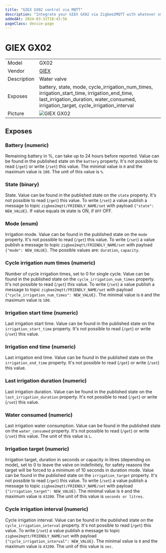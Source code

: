 ```yaml
---
title: "GIEX GX02 control via MQTT"
description: "Integrate your GIEX GX02 via Zigbee2MQTT with whatever smart home infrastructure you are using without the vendor's bridge or gateway."
addedAt: 2024-03-31T18:43:56
pageClass: device-page
---
```


<!-- !!!! -->
<!-- ATTENTION: This file is auto-generated through docgen! -->
<!-- You can only edit the "Notes"-Section between the two comment lines "Notes BEGIN" and "Notes END". -->
<!-- Do not use h1 or h2 heading within "## Notes"-Section. -->
<!-- !!!! -->

# GIEX GX02

|     |     |
|-----|-----|
| Model | GX02  |
| Vendor  | [GIEX](/supported-devices/#v=GIEX)  |
| Description | Water valve |
| Exposes | battery, state, mode, cycle_irrigation_num_times, irrigation_start_time, irrigation_end_time, last_irrigation_duration, water_consumed, irrigation_target, cycle_irrigation_interval |
| Picture | ![GIEX GX02](https://www.zigbee2mqtt.io/images/devices/GX02.png) |


<!-- Notes BEGIN: You can edit here. Add "## Notes" headline if not already present. -->


<!-- Notes END: Do not edit below this line -->




## Exposes

### Battery (numeric)
Remaining battery in %, can take up to 24 hours before reported.
Value can be found in the published state on the `battery` property.
It's not possible to read (`/get`) or write (`/set`) this value.
The minimal value is `0` and the maximum value is `100`.
The unit of this value is `%`.

### State (binary)
State.
Value can be found in the published state on the `state` property.
It's not possible to read (`/get`) this value.
To write (`/set`) a value publish a message to topic `zigbee2mqtt/FRIENDLY_NAME/set` with payload `{"state": NEW_VALUE}`.
If value equals `ON` state is ON, if `OFF` OFF.

### Mode (enum)
Irrigation mode.
Value can be found in the published state on the `mode` property.
It's not possible to read (`/get`) this value.
To write (`/set`) a value publish a message to topic `zigbee2mqtt/FRIENDLY_NAME/set` with payload `{"mode": NEW_VALUE}`.
The possible values are: `duration`, `capacity`.

### Cycle irrigation num times (numeric)
Number of cycle irrigation times, set to 0 for single cycle.
Value can be found in the published state on the `cycle_irrigation_num_times` property.
It's not possible to read (`/get`) this value.
To write (`/set`) a value publish a message to topic `zigbee2mqtt/FRIENDLY_NAME/set` with payload `{"cycle_irrigation_num_times": NEW_VALUE}`.
The minimal value is `0` and the maximum value is `100`.

### Irrigation start time (numeric)
Last irrigation start time.
Value can be found in the published state on the `irrigation_start_time` property.
It's not possible to read (`/get`) or write (`/set`) this value.

### Irrigation end time (numeric)
Last irrigation end time.
Value can be found in the published state on the `irrigation_end_time` property.
It's not possible to read (`/get`) or write (`/set`) this value.

### Last irrigation duration (numeric)
Last irrigation duration.
Value can be found in the published state on the `last_irrigation_duration` property.
It's not possible to read (`/get`) or write (`/set`) this value.

### Water consumed (numeric)
Last irrigation water consumption.
Value can be found in the published state on the `water_consumed` property.
It's not possible to read (`/get`) or write (`/set`) this value.
The unit of this value is `L`.

### Irrigation target (numeric)
Irrigation target, duration in seconds or capacity in litres (depending on mode), set to 0 to leave the valve on indefinitely, for safety reasons the target will be forced to a minimum of 10 seconds in duration mode.
Value can be found in the published state on the `irrigation_target` property.
It's not possible to read (`/get`) this value.
To write (`/set`) a value publish a message to topic `zigbee2mqtt/FRIENDLY_NAME/set` with payload `{"irrigation_target": NEW_VALUE}`.
The minimal value is `0` and the maximum value is `43200`.
The unit of this value is `seconds or litres`.

### Cycle irrigation interval (numeric)
Cycle irrigation interval.
Value can be found in the published state on the `cycle_irrigation_interval` property.
It's not possible to read (`/get`) this value.
To write (`/set`) a value publish a message to topic `zigbee2mqtt/FRIENDLY_NAME/set` with payload `{"cycle_irrigation_interval": NEW_VALUE}`.
The minimal value is `0` and the maximum value is `43200`.
The unit of this value is `sec`.


